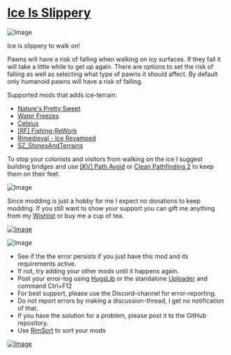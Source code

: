 # [Ice Is Slippery](https://steamcommunity.com/sharedfiles/filedetails/?id=3317403790)

![Image](https://i.imgur.com/iCj5o7O.png)

Ice is slippery to walk on!

Pawns will have a risk of falling when walking on icy surfaces. If they fall it will take a little while to get up again.
There are options to set the risk of falling as well as selecting what type of pawns it should affect.
By default only humanoid pawns will have a risk of falling.

Supported mods that adds ice-terrain:


-  [Nature's Pretty Sweet](https://steamcommunity.com/sharedfiles/filedetails/?id=2532618635)
-  [Water Freezes](https://steamcommunity.com/sharedfiles/filedetails/?id=3278128973)
-  [Celsius](https://steamcommunity.com/sharedfiles/filedetails/?id=2725863762)
-  [[RF] Fishing-ReWork](https://steamcommunity.com/sharedfiles/filedetails/?id=2920098766)
-  [Rimedieval - Ice Revamped](https://steamcommunity.com/sharedfiles/filedetails/?id=3168102959)
-  [SZ_StonesAndTerrains](https://steamcommunity.com/sharedfiles/filedetails/?id=1874663469)



To stop your colonists and visitors from walking on the ice I suggest building bridges and use [[KV] Path Avoid](https://steamcommunity.com/sharedfiles/filedetails/?id=1180719857) or [Clean Pathfinding 2](https://steamcommunity.com/sharedfiles/filedetails/?id=3260446812) to keep them on their feet.

![Image](https://i.imgur.com/Ds0rBAD.png)

Since modding is just a hobby for me I expect no donations to keep modding. If you still want to show your support you can gift me anything from my [Wishlist](https://store.steampowered.com/wishlist/id/Mlie) or buy me a cup of tea.

[![Image](https://i.imgur.com/VWG0yff.png)](https://ko-fi.com/G2G55DDYD)

![Image](https://i.imgur.com/5xwDG6H.png)



-  See if the the error persists if you just have this mod and its requirements active.
-  If not, try adding your other mods until it happens again.
-  Post your error-log using [HugsLib](https://steamcommunity.com/workshop/filedetails/?id=818773962) or the standalone [Uploader](https://steamcommunity.com/sharedfiles/filedetails/?id=2873415404) and command Ctrl+F12
-  For best support, please use the Discord-channel for error-reporting.
-  Do not report errors by making a discussion-thread, I get no notification of that.
-  If you have the solution for a problem, please post it to the GitHub repository.
-  Use [RimSort](https://github.com/RimSort/RimSort/releases/latest) to sort your mods



[![Image](https://img.shields.io/github/v/release/emipa606/IceIsSlippery?label=latest%20version&style=plastic&labelColor=0070cd&color=white)](https://steamcommunity.com/sharedfiles/filedetails/changelog/3317403790)
